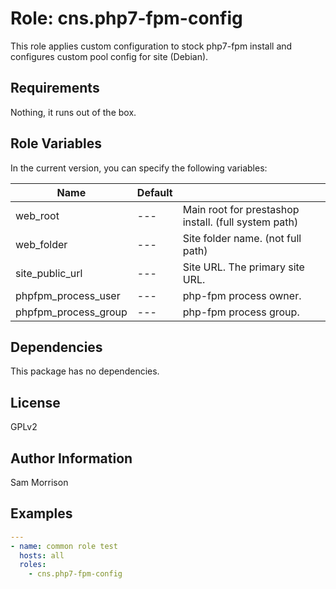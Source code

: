 Role: cns.php7-fpm-config
========

This role applies custom configuration to stock php7-fpm install and configures custom pool config for site (Debian).

Requirements
------------

Nothing, it runs out of the box.

Role Variables
--------------

In the current version, you can specify the following variables:

| Name                  | Default |                                                              |
|-----------------------|---------|--------------------------------------------------------------|
| web_root              |   ---   | Main root for prestashop install.  (full system path)        |
| web_folder            |   ---   | Site folder name. (not full path)                            |
| site_public_url       |   ---   | Site URL. The primary site URL.                              |
| phpfpm_process_user   |   ---   | php-fpm process owner.                                       |
| phpfpm_process_group  |   ---   | php-fpm process group.                                       |

Dependencies
------------

This package has no dependencies.

License
-------

GPLv2

Author Information
------------------

Sam Morrison

Examples
--------

```yaml
---
- name: common role test
  hosts: all
  roles:
    - cns.php7-fpm-config
```

